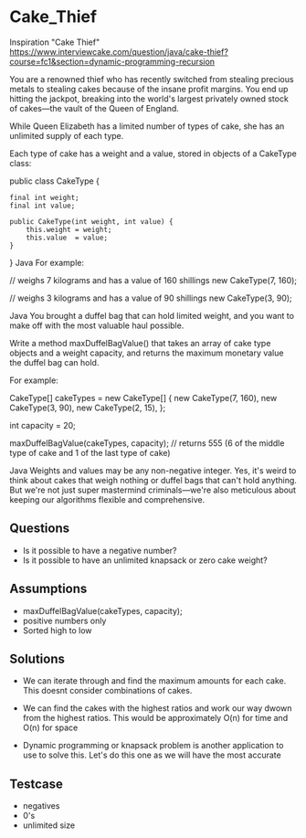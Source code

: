 # Cake_Thief

Inspiration "Cake Thief" https://www.interviewcake.com/question/java/cake-thief?course=fc1&section=dynamic-programming-recursion


You are a renowned thief who has recently switched from stealing precious metals to stealing cakes because of the insane profit margins. You end up hitting the jackpot, breaking into the world's largest privately owned stock of cakes—the vault of the Queen of England.

While Queen Elizabeth has a limited number of types of cake, she has an unlimited supply of each type.

Each type of cake has a weight and a value, stored in objects of a CakeType class:

  public class CakeType {

    final int weight;
    final int value;

    public CakeType(int weight, int value) {
        this.weight = weight;
        this.value  = value;
    }
}
Java
For example:

  // weighs 7 kilograms and has a value of 160 shillings
new CakeType(7, 160);

// weighs 3 kilograms and has a value of 90 shillings
new CakeType(3, 90);

Java
You brought a duffel bag that can hold limited weight, and you want to make off with the most valuable haul possible.

Write a method maxDuffelBagValue() that takes an array of cake type objects and a weight capacity, and returns the maximum monetary value the duffel bag can hold.

For example:

  CakeType[] cakeTypes = new CakeType[] {
    new CakeType(7, 160),
    new CakeType(3, 90),
    new CakeType(2, 15),
};

int capacity = 20;

maxDuffelBagValue(cakeTypes, capacity);
// returns 555 (6 of the middle type of cake and 1 of the last type of cake)

Java
Weights and values may be any non-negative integer. Yes, it's weird to think about cakes that weigh nothing or duffel bags that can't hold anything. But we're not just super mastermind criminals—we're also meticulous about keeping our algorithms flexible and comprehensive.


Questions
---------------------
- Is it possible to have a negative number?
- Is it possible to have an unlimited knapsack or zero cake weight?

Assumptions
---------------------
- maxDuffelBagValue(cakeTypes, capacity);
- positive numbers only
- Sorted high to low


Solutions 
---------------------
- We can iterate through and find the maximum amounts for each cake. This doesnt consider combinations of cakes.

- We can find the cakes with the highest ratios and work our way dwown from the highest ratios. This would be approximately O(n) for time and O(n) for space 

- Dynamic programming or knapsack problem is another application to use to solve this. Let's do this one as we will have the most accurate 

Testcase
---------------------
- negatives 
- 0's
- unlimited size 






